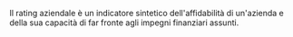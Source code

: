 Il rating aziendale è un indicatore sintetico dell'affidabilità di un'azienda e della sua capacità di far fronte agli impegni finanziari assunti.
